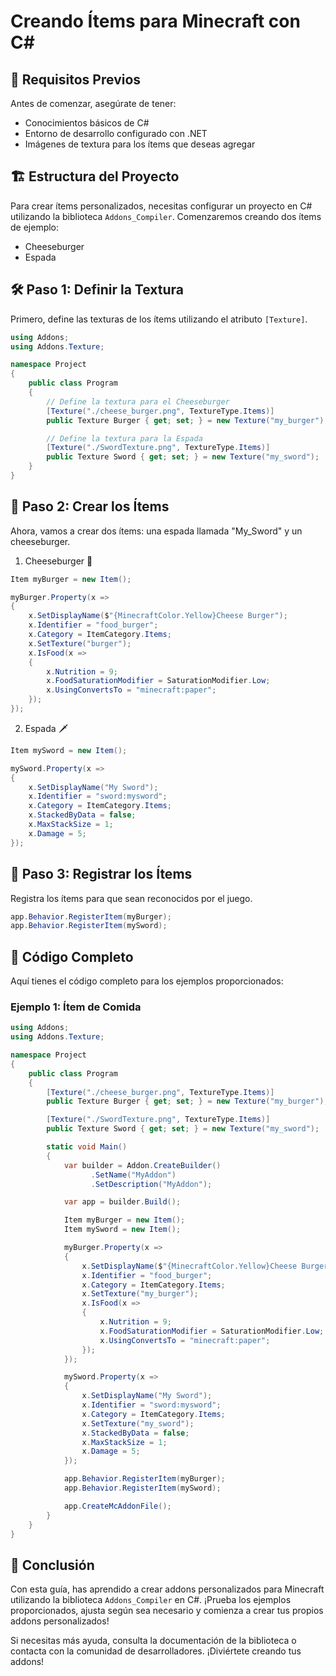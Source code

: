 # Creando Ítems para Minecraft con C#

## 🌟 Requisitos Previos

Antes de comenzar, asegúrate de tener:
- Conocimientos básicos de C#
- Entorno de desarrollo configurado con .NET
- Imágenes de textura para los ítems que deseas agregar

## 🏗️ Estructura del Proyecto

Para crear ítems personalizados, necesitas configurar un proyecto en C# utilizando la biblioteca `Addons_Compiler`. Comenzaremos creando dos ítems de ejemplo:
- Cheeseburger
- Espada

## 🛠️ Paso 1: Definir la Textura

Primero, define las texturas de los ítems utilizando el atributo `[Texture]`.

```csharp
using Addons;
using Addons.Texture;

namespace Project
{
    public class Program
    {
        // Define la textura para el Cheeseburger
        [Texture("./cheese_burger.png", TextureType.Items)]
        public Texture Burger { get; set; } = new Texture("my_burger");

        // Define la textura para la Espada
        [Texture("./SwordTexture.png", TextureType.Items)]
        public Texture Sword { get; set; } = new Texture("my_sword");
    }
}
```

## 🌟 Paso 2: Crear los Ítems

Ahora, vamos a crear dos ítems: una espada llamada "My_Sword" y un cheeseburger.

1. Cheeseburger 🍔

```csharp
Item myBurger = new Item();

myBurger.Property(x =>
{
    x.SetDisplayName($"{MinecraftColor.Yellow}Cheese Burger");
    x.Identifier = "food_burger";
    x.Category = ItemCategory.Items;
    x.SetTexture("burger");
    x.IsFood(x =>
    {
        x.Nutrition = 9;
        x.FoodSaturationModifier = SaturationModifier.Low;
        x.UsingConvertsTo = "minecraft:paper";
    });
});
```

2. Espada 🗡️

```csharp
Item mySword = new Item();

mySword.Property(x =>
{
    x.SetDisplayName("My Sword");
    x.Identifier = "sword:mysword";
    x.Category = ItemCategory.Items;
    x.StackedByData = false;
    x.MaxStackSize = 1;
    x.Damage = 5;
});
```

## 🌟 Paso 3: Registrar los Ítems

Registra los ítems para que sean reconocidos por el juego.

```csharp
app.Behavior.RegisterItem(myBurger);
app.Behavior.RegisterItem(mySword);
```

## 📝 Código Completo

Aquí tienes el código completo para los ejemplos proporcionados:

### Ejemplo 1: Ítem de Comida

```csharp
using Addons;
using Addons.Texture;

namespace Project
{
    public class Program
    {
        [Texture("./cheese_burger.png", TextureType.Items)]
        public Texture Burger { get; set; } = new Texture("my_burger");

        [Texture("./SwordTexture.png", TextureType.Items)]
        public Texture Sword { get; set; } = new Texture("my_sword");

        static void Main()
        {
            var builder = Addon.CreateBuilder()
                  .SetName("MyAddon")
                  .SetDescription("MyAddon");

            var app = builder.Build();

            Item myBurger = new Item();
            Item mySword = new Item();

            myBurger.Property(x =>
            {
                x.SetDisplayName($"{MinecraftColor.Yellow}Cheese Burger");
                x.Identifier = "food_burger";
                x.Category = ItemCategory.Items;
                x.SetTexture("my_burger");
                x.IsFood(x =>
                {
                    x.Nutrition = 9;
                    x.FoodSaturationModifier = SaturationModifier.Low;
                    x.UsingConvertsTo = "minecraft:paper";
                });
            });

            mySword.Property(x =>
            {
                x.SetDisplayName("My Sword");
                x.Identifier = "sword:mysword";
                x.Category = ItemCategory.Items;
                x.SetTexture("my_sword");
                x.StackedByData = false;
                x.MaxStackSize = 1;
                x.Damage = 5;
            });

            app.Behavior.RegisterItem(myBurger);
            app.Behavior.RegisterItem(mySword);

            app.CreateMcAddonFile();
        }
    }
}
```

## 🚀 Conclusión

Con esta guía, has aprendido a crear addons personalizados para Minecraft utilizando la biblioteca `Addons_Compiler` en C#. ¡Prueba los ejemplos proporcionados, ajusta según sea necesario y comienza a crear tus propios addons personalizados!

Si necesitas más ayuda, consulta la documentación de la biblioteca o contacta con la comunidad de desarrolladores. ¡Diviértete creando tus addons!
